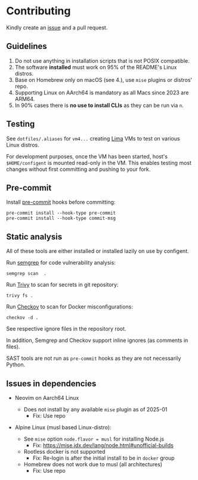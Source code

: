 # Contributing

Kindly create an [issue](https://github.com/raas-dev/configent/issues) and
a pull request.

## Guidelines

1. Do not use anything in installation scripts that is not POSIX compatible.
3. The software **installed** must work on 95% of the README's Linux distros.
3. Base on Homebrew only on macOS (see 4.), use `mise` plugins or distros' repo.
4. Supporting Linux on AArch64 is mandatory as all Macs since 2023 are ARM64.
5. In 90% cases there is **no use to install CLIs** as they can be run via `n`.

## Testing

See `dotfiles/.aliases` for `vm4...` creating
[Lima](https://github.com/lima-vm/lima) VMs to test on various Linux distros.

For development purposes, once the VM has been started, host's `$HOME/configent`
is mounted read-only in the VM. This enables testing most changes without first
committing and pushing to your fork.

## Pre-commit

Install [pre-commit](https://pre-commit.com/) hooks before committing:

    pre-commit install --hook-type pre-commit
    pre-commit install --hook-type commit-msg

## Static analysis

All of these tools are either installed or installed lazily on use by configent.

Run [semgrep](https://semgrep.dev/) for code vulnerability analysis:

    semgrep scan  .

Run [Trivy](https://trivy.dev/latest/) to scan for secrets in git repository:

    trivy fs .

Run [Checkov](https://www.checkov.io/) to scan for Docker misconfigurations:

    checkov -d .

See respective ignore files in the repository root.

In addition, Semgrep and Checkov support inline ignores (as comments in files).

SAST tools are not run as `pre-commit` hooks as they are not necessarily Python.

## Issues in dependencies

- Neovim on Aarch64 Linux
  - Does not install by any available `mise` plugin as of 2025-01
    - Fix: Use repo

- Alpine Linux (musl based Linux-distro):
  - See `mise` option `node.flavor = musl` for installing Node.js
    - Fix: https://mise.jdx.dev/lang/node.html#unofficial-builds
  - Rootless docker is not supported
    - Fix: Re-login is after the initial install to be in `docker` group
  - Homebrew does not work due to musl (all architectures)
    - Fix: Use repo
